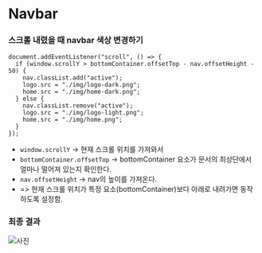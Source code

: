 # Navbar

### 스크롤 내렸을 때 navbar 색상 변경하기

```
document.addEventListener("scroll", () => {
  if (window.scrollY > bottomContainer.offsetTop - nav.offsetHeight - 50) {
    nav.classList.add("active");
    logo.src = "./img/logo-dark.png";
    home.src = "./img/home-dark.png";
  } else {
    nav.classList.remove("active");
    logo.src = "./img/logo-light.png";
    home.src = "./img/home.png";
  }
});
```

- `window.scrollY` -> 현재 스크롤 위치를 가져와서
- `bottomContainer.offsetTop` → bottomContainer 요소가 문서의 최상단에서 얼마나 떨어져 있는지 확인한다.
- `nav.offsetHeight` → nav의 높이를 가져온다.
- => 현재 스크롤 위치가 특정 요소(bottomContainer)보다 아래로 내려가면 동작하도록 설정함.

### 최종 결과

![사진](img/result.gif)
